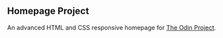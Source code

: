## Homepage Project

An advanced HTML and CSS responsive homepage for [The Odin Project](https://www.theodinproject.com/lessons/node-path-advanced-html-and-css-homepage).
